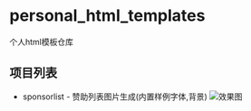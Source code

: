 # personal_html_templates
个人html模板仓库
## 项目列表
- sponsorlist - 赞助列表图片生成(内置样例字体,背景) ![效果图](htps://github.com/user-attachments/assets/bf4a6659-ce58-4ca7-b44d-7e1224484b00)
